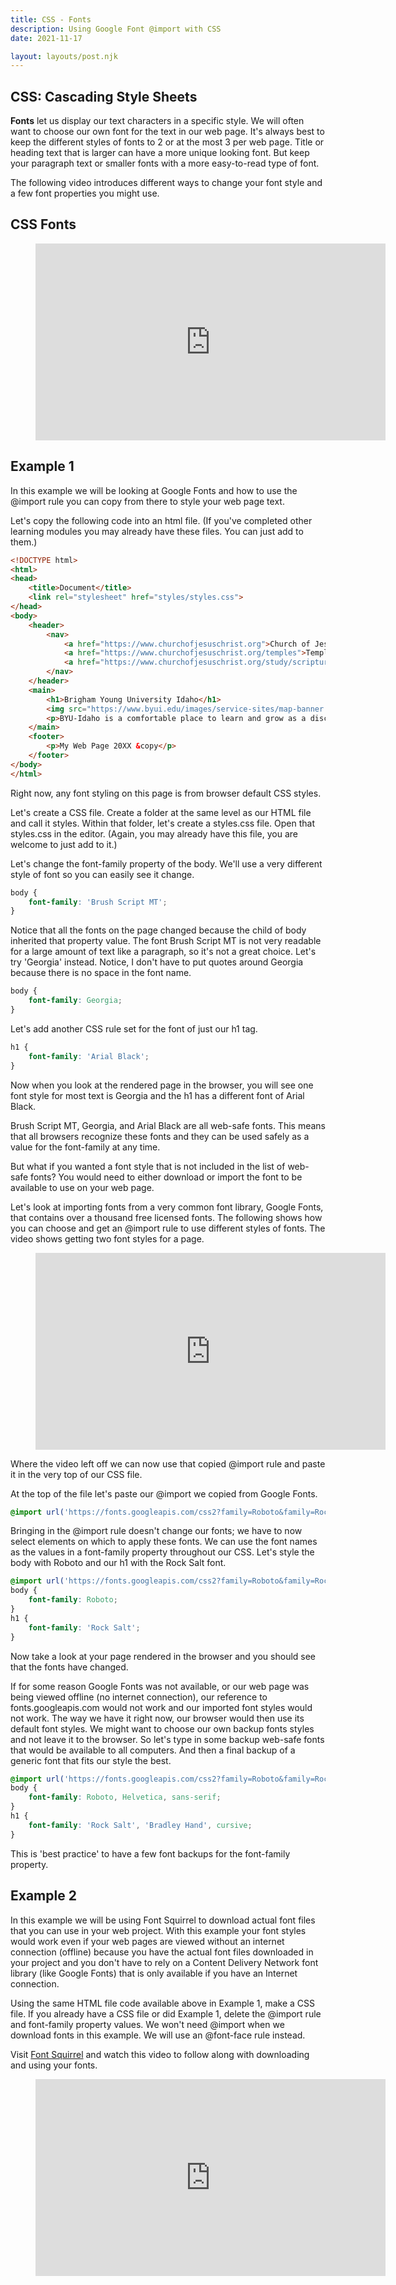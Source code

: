 ```yaml
---
title: CSS - Fonts
description: Using Google Font @import with CSS
date: 2021-11-17

layout: layouts/post.njk
---
```


## CSS: Cascading Style Sheets

**Fonts** let us display our text characters in a specific style. We will often want to choose our own font for the text in our web page. It's always best to keep the different styles of fonts to 2 or at the most 3 per web page. Title or heading text that is larger can have a more unique looking font. But keep your paragraph text or smaller fonts with a more easy-to-read type of font.

The following video introduces different ways to change your font style and a few font properties you might use.

## CSS Fonts

<figure class="video-container">

<iframe width="560" height="315" src="https://www.youtube.com/embed/e59Ll82X6Vk" title="YouTube video player" frameborder="0" allow="accelerometer; autoplay; clipboard-write; encrypted-media; gyroscope; picture-in-picture" allowfullscreen></iframe>
</figure>

## Example 1

In this example we will be looking at Google Fonts and how to use the @import rule you can copy from there to style your web page text.

Let's copy the following code into an html file. (If you've completed other learning modules you may already have these files. You can just add to them.)

```html
<!DOCTYPE html>
<html>
<head>
    <title>Document</title>
    <link rel="stylesheet" href="styles/styles.css">
</head>
<body>
    <header>
        <nav>
            <a href="https://www.churchofjesuschrist.org">Church of Jesus Christ</a>
            <a href="https://www.churchofjesuschrist.org/temples">Temples</a>
            <a href="https://www.churchofjesuschrist.org/study/scriptures">Scriptures</a>
        </nav>
    </header>
    <main>
        <h1>Brigham Young University Idaho</h1>
        <img src="https://www.byui.edu/images/service-sites/map-banner.jpg">
        <p>BYU-Idaho is a comfortable place to learn and grow as a disciple of Jesus Christ because students, faculty, and employees share a commitment to live the gospel.</p>
    </main>
    <footer>
        <p>My Web Page 20XX &copy</p>
    </footer>
</body>
</html>
```
Right now, any font styling on this page is from browser default CSS styles. 

Let's create a CSS file. Create a folder at the same level as our HTML file and call it styles. Within that folder, let's create a styles.css file. Open that styles.css in the editor. (Again, you may already have this file, you are welcome to just add to it.)

Let's change the font-family property of the body. We'll use a very different style of font so you can easily see it change.

```css
body {
    font-family: 'Brush Script MT';
}
```

Notice that all the fonts on the page changed because the child of body inherited that property value. The font Brush Script MT is not very readable for a large amount of text like a paragraph, so it's not a great choice. Let's try 'Georgia' instead. Notice, I don't have to put quotes around Georgia because there is no space in the font name.

```css
body {
    font-family: Georgia;
}
```

Let's add another CSS rule set for the font of just our h1 tag.

```css
h1 {
    font-family: 'Arial Black';
}
```

Now when you look at the rendered page in the browser, you will see one font style for most text is Georgia and the h1 has a different font of Arial Black.

Brush Script MT, Georgia, and Arial Black are all web-safe fonts. This means that all browsers recognize these fonts and they can be used safely as a value for the font-family at any time. 

But what if you wanted a font style that is not included in the list of web-safe fonts? You would need to either download or import the font to be available to use on your web page.

Let's look at importing fonts from a very common font library, Google Fonts, that contains over a thousand free licensed fonts. The following shows how you can choose and get an @import rule to use different styles of fonts. The video shows getting two font styles for a page.

<figure class="video-container">

<iframe width="560" height="315" src="https://www.youtube.com/embed/fK79MA4Mwc8" title="YouTube video player" frameborder="0" allow="accelerometer; autoplay; clipboard-write; encrypted-media; gyroscope; picture-in-picture" allowfullscreen></iframe>
</figure>

Where the video left off we can now use that copied @import rule and paste it in the very top of our CSS file.

At the top of the file let's paste our @import we copied from Google Fonts.

```css
@import url('https://fonts.googleapis.com/css2?family=Roboto&family=Rock+Salt&display=swap');
```

Bringing in the @import rule doesn't change our fonts; we have to now select elements on which to apply these fonts. We can use the font names as the values in a font-family property throughout our CSS. Let's style the body with Roboto and our h1 with the Rock Salt font.

```css
@import url('https://fonts.googleapis.com/css2?family=Roboto&family=Rock+Salt&display=swap');
body {
    font-family: Roboto;
}
h1 {
    font-family: 'Rock Salt';
}
```

Now take a look at your page rendered in the browser and you should see that the fonts have changed.

If for some reason Google Fonts was not available, or our web page was being viewed offline (no internet connection), our reference to fonts.googleapis.com would not work and our imported font styles would not work. The way we have it right now, our browser would then use its default font styles. We might want to choose our own backup fonts styles and not leave it to the browser. So let's type in some backup web-safe fonts that would be available to all computers. And then a final backup of a generic font that fits our style the best.

```css
@import url('https://fonts.googleapis.com/css2?family=Roboto&family=Rock+Salt&display=swap');
body {
    font-family: Roboto, Helvetica, sans-serif;
}
h1 {
    font-family: 'Rock Salt', 'Bradley Hand', cursive;
}
```

This is 'best practice' to have a few font backups for the font-family property. 

## Example 2

In this example we will be using Font Squirrel to download actual font files that you can use in your web project. With this example your font styles would work even if your web pages are viewed without an internet connection (offline) because you have the actual font files downloaded in your project and you don't have to rely on a Content Delivery Network font library (like Google Fonts) that is only available if you have an Internet connection. 

Using the same HTML file code available above in Example 1, make a CSS file. If you already have a CSS file or did Example 1, delete the @import rule and font-family property values. We won't need @import when we download fonts in this example. We will use an @font-face rule instead.

Visit <a href="https://www.fontsquirrel.com/" target='_blank'>Font Squirrel</a> and watch this video to follow along with downloading and using your fonts.

<figure class="video-container">

<iframe width="560" height="315" src="https://www.youtube.com/embed/KXvJa0dU2RQ" title="YouTube video player" frameborder="0" allow="accelerometer; autoplay; clipboard-write; encrypted-media; gyroscope; picture-in-picture" allowfullscreen></iframe>
</figure>
